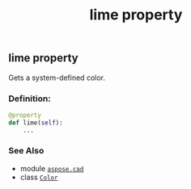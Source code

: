 ﻿---
title: lime property
second_title: Aspose.CAD for Python via .NET API References
description: 
type: docs
weight: 970
url: /aspose.cad/color/lime/
is_root: false
---

## lime property


Gets a system-defined color.
### Definition:
```python
@property
def lime(self):
    ...
```

### See Also
* module [`aspose.cad`](../../)
* class [`Color`](/cad/python-net/aspose.cad/color)
